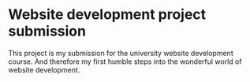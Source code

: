 # Website development project submission
This project is my submission for the university website development course. And therefore my first
humble steps into the wonderful world of website development.